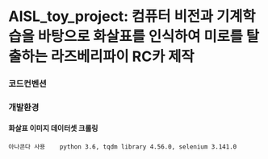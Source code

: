 # AISL_toy_project: 컴퓨터 비전과 기계학습을 바탕으로 화살표를 인식하여 미로를 탈출하는 라즈베리파이 RC카 제작

### 코드컨벤션

### 개발환경

#### 화살표 이미지 데이터셋 크롤링
`아나콘다 사용   
python 3.6, tqdm library 4.56.0, selenium 3.141.0`
